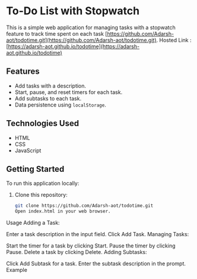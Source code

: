 # To-Do List with Stopwatch

This is a simple web application for managing tasks with a stopwatch feature to track time spent on each task [https://github.com/Adarsh-aot/todotime.git](https://github.com/Adarsh-aot/todotime.git).
Hosted Link : [https://adarsh-aot.github.io/todotime](https://adarsh-aot.github.io/todotime)

## Features

- Add tasks with a description.
- Start, pause, and reset timers for each task.
- Add subtasks to each task.
- Data persistence using `localStorage`.

## Technologies Used

- HTML
- CSS
- JavaScript

## Getting Started

To run this application locally:

1. Clone this repository:
   ```bash
   git clone https://github.com/Adarsh-aot/todotime.git
   Open index.html in your web browser.
Usage
Adding a Task:

Enter a task description in the input field.
Click Add Task.
Managing Tasks:

Start the timer for a task by clicking Start.
Pause the timer by clicking Pause.
Delete a task by clicking Delete.
Adding Subtasks:

Click Add Subtask for a task.
Enter the subtask description in the prompt.
Example
